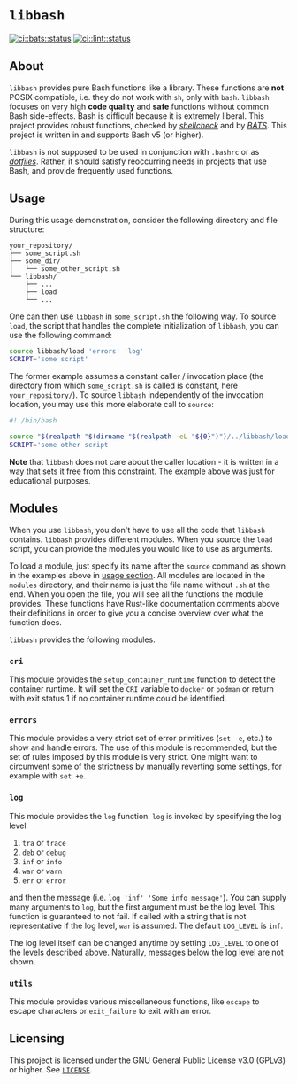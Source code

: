 # `libbash`

[![ci::bats::status]][ci::bats::action] [![ci::lint::status]][ci::lint::action]

[//]: # (editorconfig-checker-disable)

<!-- markdownlint-disable-next-line ine-length  -->
[ci::bats::status]: https://img.shields.io/github/actions/workflow/status/georglauterbach/libbash/bats.yml?branch=main&color=blue&label=BASH%20UNIT%20TESTS&logo=github&logoColor=white&style=for-the-badge
[ci::bats::action]: https://github.com/georglauterbach/libbash/actions/workflows/bats.yml

<!-- markdownlint-disable-next-line ine-length  -->
[ci::lint::status]: https://img.shields.io/github/actions/workflow/status/georglauterbach/libbash/linting.yml?branch=main&color=blue&label=LINTING%20TESTS&logo=github&logoColor=white&style=for-the-badge
[ci::lint::action]: https://github.com/georglauterbach/libbash/actions/workflows/linting.yml

[//]: # (editorconfig-checker-enable)

## About

`libbash` provides pure Bash functions like a library. These functions are **not**
POSIX compatible, i.e. they do not work with `sh`, only with `bash`. `libbash` focuses
on very high **code quality** and **safe** functions without common Bash side-effects.
Bash is difficult because it is extremely liberal. This project provides robust
functions, checked by [_shellcheck_](https://github.com/koalaman/shellcheck) and by
[_BATS_](https://github.com/bats-core/bats-core). This project is written in and supports
Bash v5 (or higher).

`libbash` is not supposed to be used in conjunction with `.bashrc` or as
[_dotfiles_](https://wiki.archlinux.org/title/Dotfiles). Rather, it should satisfy
reoccurring needs in projects that use Bash, and provide frequently used functions.

## Usage

During this usage demonstration, consider the following directory and file structure:

``` TXT
your_repository/
├── some_script.sh
├── some_dir/
│   └── some_other_script.sh
└── libbash/
    ├── ...
    ├── load
    └── ...
```

One can then use `libbash` in `some_script.sh` the following way. To source `load`, the
script that handles the complete initialization of `libbash`, you can use the following
command:

``` BASH
source libbash/load 'errors' 'log'
SCRIPT='some script'
```

The former example assumes a constant caller / invocation place (the directory from which
`some_script.sh` is called is constant, here `your_repository/`). To source `libbash`
independently of the invocation location, you may use this more elaborate call to
`source`:

``` BASH
#! /bin/bash

source "$(realpath "$(dirname "$(realpath -eL "${0}")")/../libbash/load" 'errors' 'log'
SCRIPT='some other script'
```

**Note** that `libbash` does not care about the caller location - it is written in a way
that sets it free from this constraint. The example above was just for educational
purposes.

## Modules

When you use `libbash`, you don't have to use all the code that `libbash` contains.
`libbash` provides different modules. When you source the `load` script, you can
provide the modules you would like to use as arguments.

To load a module, just specify its name after the `source` command as shown in the
examples above in [usage section](#usage). All modules are located in the `modules`
directory, and their name is just the file name without `.sh` at the end. When you
open the file, you will see all the functions the module provides. These functions
have Rust-like documentation comments above their definitions in order to give you
a concise overview over what the function does.

`libbash` provides the following modules.

### `cri`

This module provides the `setup_container_runtime` function to detect the container
runtime. It will set the `CRI` variable to `docker` or `podman` or return with exit
status 1 if no container runtime could be identified.

### `errors`

This module provides a very strict set of error primitives (`set -e`, etc.) to show and
handle errors. The use of this module is recommended, but the set of rules imposed by this
module is very strict. One might want to circumvent some of the strictness by manually
reverting some settings, for example with `set +e`.

### `log`

This module provides the `log` function. `log` is invoked by specifying the log level

1. `tra` or `trace`
2. `deb` or `debug`
3. `inf` or `info`
4. `war` or `warn`
5. `err` or `error`

and then the message (i.e. `log 'inf' 'Some info message'`). You can supply many
arguments to `log`, but the first argument must be the log level. This function
is guaranteed to not fail. If called with a string that is not representative if the
log level, `war` is assumed. The default `LOG_LEVEL` is `inf`.

The log level itself can be changed anytime by setting `LOG_LEVEL` to one of the
levels described above. Naturally, messages below the log level are not shown.

### `utils`

This module provides various miscellaneous functions, like `escape` to escape characters
or `exit_failure` to exit with an error.

## Licensing

This project is licensed under the GNU General Public License v3.0 (GPLv3) or higher.
See [`LICENSE`](./LICENSE).
